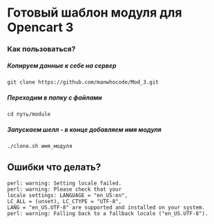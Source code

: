 # Готовый шаблон модуля для Opencart 3

### Как пользоваться?


##### Копируем данные к себе на сервер
```
git clone https://github.com/manwhocode/Mod_3.git
```

##### Переходим в папку с файлами
```
cd путь/module
```

##### Запускаем шелл - в конце добавляем имя модуля
```
./clone.sh имя_модуля
```


## Ошибки что делать? 
```
perl: warning: Setting locale failed. 
perl: warning: Please check that your 
locale settings: LANGUAGE = "en_US:en", 
LC_ALL = (unset), LC_CTYPE = "UTF-8", 
LANG = "en_US.UTF-8" are supported and installed on your system. 
perl: warning: Falling back to a fallback locale ("en_US.UTF-8").
```